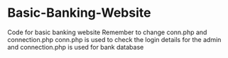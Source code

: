 # Basic-Banking-Website
Code for basic banking website
Remember to change conn.php and connection.php
conn.php is used to check the login details for the admin and connection.php is used for bank database
